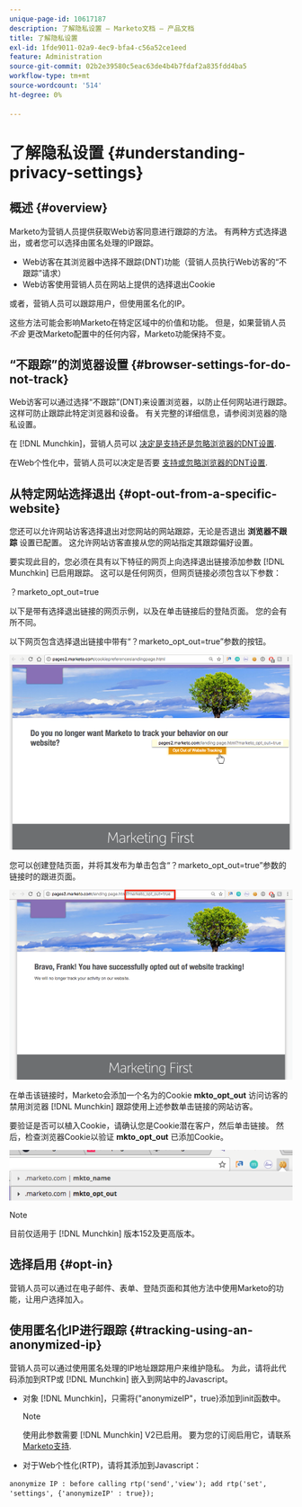 ```yaml
---
unique-page-id: 10617187
description: 了解隐私设置 — Marketo文档 — 产品文档
title: 了解隐私设置
exl-id: 1fde9011-02a9-4ec9-bfa4-c56a52ce1eed
feature: Administration
source-git-commit: 02b2e39580c5eac63de4b4b7fdaf2a835fdd4ba5
workflow-type: tm+mt
source-wordcount: '514'
ht-degree: 0%

---
```


# 了解隐私设置 {#understanding-privacy-settings}

## 概述 {#overview}

Marketo为营销人员提供获取Web访客同意进行跟踪的方法。 有两种方式选择退出，或者您可以选择由匿名处理的IP跟踪。

* Web访客在其浏览器中选择不跟踪(DNT)功能（营销人员执行Web访客的“不跟踪”请求）
* Web访客使用营销人员在网站上提供的选择退出Cookie

或者，营销人员可以跟踪用户，但使用匿名化的IP。

这些方法可能会影响Marketo在特定区域中的价值和功能。 但是，如果营销人员 _不会_ 更改Marketo配置中的任何内容，Marketo功能保持不变。

## “不跟踪”的浏览器设置 {#browser-settings-for-do-not-track}

Web访客可以通过选择“不跟踪”(DNT)来设置浏览器，以防止任何网站进行跟踪。 这样可防止跟踪此特定浏览器和设备。 有关完整的详细信息，请参阅浏览器的隐私设置。

在 [!DNL Munchkin]，营销人员可以 [决定是支持还是忽略浏览器的DNT设置](/help/marketo/product-docs/administration/settings/edit-do-not-track-browser-support-settings.md).

在Web个性化中，营销人员可以决定是否要 [支持或忽略浏览器的DNT设置](/help/marketo/product-docs/web-personalization/getting-started/setting-web-personalization-to-do-not-track.md).

## 从特定网站选择退出 {#opt-out-from-a-specific-website}

您还可以允许网站访客选择退出对您网站的网站跟踪，无论是否退出 **浏览器不跟踪** 设置已配置。 这允许网站访客直接从您的网站指定其跟踪偏好设置。

要实现此目的，您必须在具有以下特征的网页上向选择退出链接添加参数 [!DNL Munchkin] 已启用跟踪。 这可以是任何网页，但网页链接必须包含以下参数：

？marketo_opt_out=true

以下是带有选择退出链接的网页示例，以及在单击链接后的登陆页面。 您的会有所不同。

以下网页包含选择退出链接中带有“？marketo_opt_out=true”参数的按钮。

![](assets/understanding-privacy-settings-1.png)

您可以创建登陆页面，并将其发布为单击包含“？marketo_opt_out=true”参数的链接时的跟进页面。

![](assets/understanding-privacy-settings-2.png)

在单击该链接时，Marketo会添加一个名为的Cookie **mkto_opt_out** 访问访客的禁用浏览器 [!DNL Munchkin] 跟踪使用上述参数单击链接的网站访客。

要验证是否可以植入Cookie，请确认您是Cookie潜在客户，然后单击链接。 然后，检查浏览器Cookie以验证 **mkto_opt_out** 已添加Cookie。

![](assets/understanding-privacy-settings-3.png)

>[!NOTE]
>
>目前仅适用于 [!DNL Munchkin] 版本152及更高版本。

## 选择启用 {#opt-in}

营销人员可以通过在电子邮件、表单、登陆页面和其他方法中使用Marketo的功能，让用户选择加入。

## 使用匿名化IP进行跟踪 {#tracking-using-an-anonymized-ip}

营销人员可以通过使用匿名处理的IP地址跟踪用户来维护隐私。 为此，请将此代码添加到RTP或 [!DNL Munchkin] 嵌入到网站中的Javascript。

* 对象 [!DNL Munchkin]，只需将{&quot;anonymizeIP&quot;，true}添加到init函数中。

  >[!NOTE]
  >
  >使用此参数需要 [!DNL Munchkin] V2已启用。 要为您的订阅启用它，请联系 [Marketo支持](https://nation.marketo.com/community/support_solutions).

* 对于Web个性化(RTP)，请将其添加到Javascript：

`anonymize IP : before calling rtp('send','view'); add rtp('set', 'settings', {'anonymizeIP' : true});`
